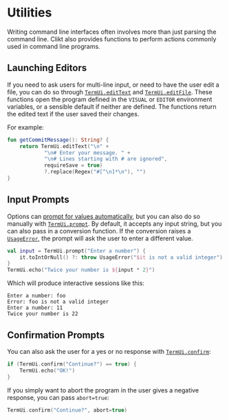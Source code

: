 # Utilities

Writing command line interfaces often involves more than just parsing
the command line. Clikt also provides functions to perform actions
commonly used in command line programs.

## Launching Editors

If you need to ask users for multi-line input, or need to have the user
edit a file, you can do so through [`TermUi.editText`](api/clikt/com.github.ajalt.clikt.output/-term-ui/edit-text.html) and [`TermUi.editFile`](api/clikt/com.github.ajalt.clikt.output/-term-ui/edit-file.html). These functions open
the program defined in the `VISUAL` or `EDITOR` environment variables,
or a sensible default if neither are defined. The functions return the
edited text if the user saved their changes.

For example:

```kotlin
fun getCommitMessage(): String? {
    return TermUi.editText("\n" +
            "\n# Enter your message. " +
            "\n# Lines starting with # are ignored",
            requireSave = true)
            ?.replace(Regex("#[^\n]*\n"), "")
}
```

## Input Prompts

Options can [prompt for values automatically](options.md#prompting-for-input),
but you can also do so manually with [`TermUi.prompt`](api/clikt/com.github.ajalt.clikt.output/-term-ui/prompt.html). By default, it accepts any input
string, but you can also pass in a conversion function. If the
conversion raises a [`UsageError`](api/clikt/com.github.ajalt.clikt.core/-usage-error/index.html), the prompt will ask the user to enter a
different value.

```kotlin
val input = TermUi.prompt("Enter a number") {
    it.toIntOrNull() ?: throw UsageError("$it is not a valid integer")
}
TermUi.echo("Twice your number is ${input * 2}")
```

Which will produce interactive sessions like this:

```
Enter a number: foo
Error: foo is not a valid integer
Enter a number: 11
Twice your number is 22
```

## Confirmation Prompts

You can also ask the user for a yes or no response with [`TermUi.confirm`](api/clikt/com.github.ajalt.clikt.output/-term-ui/confirm.html):

```kotlin
if (TermUi.confirm("Continue?") == true) {
    TermUi.echo("OK!")
}
```

If you simply want to abort the program in the user gives a negative
response, you can pass `abort=true`:

```kotlin
TermUi.confirm("Continue?", abort=true)
```

